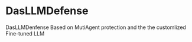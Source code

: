 # DasLLMDefense
DasLLMDenfense Based on MutiAgent protection and the the customlized Fine-tuned LLM
